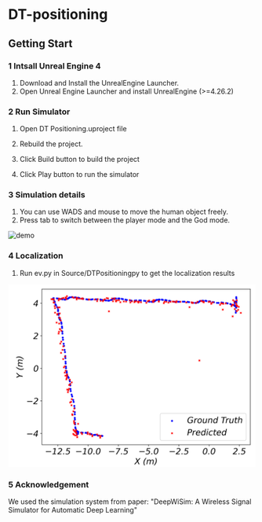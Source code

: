 # DT-positioning
## Getting Start
### 1 Intsall Unreal Engine 4
1. Download and Install the UnrealEngine Launcher.
2. Open Unreal Engine Launcher and install UnrealEngine (>=4.26.2)
### 2 Run Simulator
1. Open DT Positioning.uproject file

2. Rebuild the project. 

3. Click Build button to build the project

4. Click Play button to run the simulator
### 3 Simulation details
1. You can use WADS and mouse to move the human object freely. 
2. Press tab to switch between the player mode and the God mode.
   
![demo](indoor_DNT_gif_new.gif)

### 4 Localization
1. Run ev.py in Source/DTPositioningpy to get the localization results

![Alt](Source/DTpositioningpy/traj.png)

### 5 Acknowledgement
We used the simulation system from paper: "DeepWiSim: A Wireless Signal Simulator for Automatic Deep Learning"
